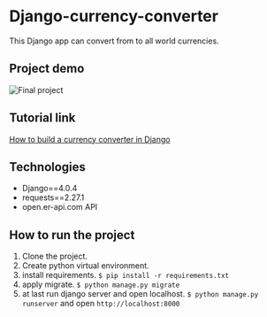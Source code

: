 # Django-currency-converter
This Django app can convert from to all world currencies.
## Project demo
![Final project](https://pytutorial.com/theme/img/articles_image/django/Currency-converter-final.gif)

## Tutorial link
[How to build a currency converter in Django](https://pytutorial.com/django-converter-app)

Technologies
------------
*   Django==4.0.4
*   requests==2.27.1
*   open.er-api.com API

## How to run the project
1.  Clone the project.
2.  Create python virtual environment.
3.  install requirements. `$ pip install -r requirements.txt`
4.  apply migrate. `$ python manage.py migrate`
5.  at last run django server and open localhost. `$ python manage.py runserver` and open `http://localhost:8000`
